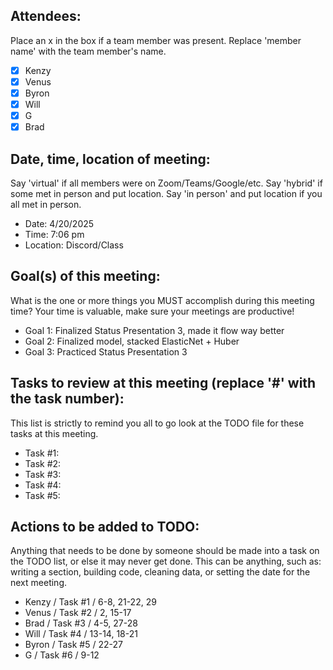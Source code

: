 ## Attendees:  
Place an x in the box if a team member was present. Replace 'member name' with the team member's name.    
- [X] Kenzy
- [X] Venus
- [X] Byron
- [X] Will
- [x] G
- [X] Brad

## Date, time, location of meeting:
Say 'virtual' if all members were on Zoom/Teams/Google/etc. Say 'hybrid' if some met in person and put location. Say 'in person' and put location if you all met in person.
- Date: 4/20/2025  
- Time: 7:06 pm
- Location: Discord/Class

## Goal(s) of this meeting:  
What is the one or more things you MUST accomplish during this meeting time? Your time is valuable, make sure your meetings are productive!  
- Goal 1: Finalized Status Presentation 3, made it flow way better
- Goal 2: Finalized model, stacked ElasticNet + Huber
- Goal 3: Practiced Status Presentation 3

## Tasks to review at this meeting (replace '#' with the task number):
This list is strictly to remind you all to go look at the TODO file for these tasks at this meeting.
- Task #1: 
- Task #2: 
- Task #3: 
- Task #4: 
- Task #5: 

## Actions to be added to TODO:
Anything that needs to be done by someone should be made into a task on the TODO list, or else it may never get done. This can be anything, such as: writing a section, building code, cleaning data, or setting the date for the next meeting.
- Kenzy / Task #1 / 6-8, 21-22, 29
- Venus / Task #2 / 2, 15-17
- Brad / Task #3 / 4-5, 27-28
- Will / Task #4 / 13-14, 18-21
- Byron / Task #5 / 22-27
- G / Task #6 / 9-12
